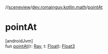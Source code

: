 //[sceneview](../../index.md)/[dev.romainguy.kotlin.math](index.md)/[pointAt](point-at.md)

# pointAt

[androidJvm]\
fun [pointAt](point-at.md)(r: [Ray](-ray/index.md), t: [Float](https://kotlinlang.org/api/latest/jvm/stdlib/kotlin/-float/index.html)): [Float3](-float3/index.md)
